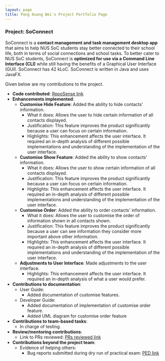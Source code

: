 ```yaml
---
layout: page
title: Pang Kuang Wei's Project Portfolio Page
---
```


### Project: SoConnect

SoConnect is a **contact management and task management desktop app** that aims to help NUS SoC students stay better connected to their school life, both in terms of social connections and school tasks. To better cater to NUS SoC students, SoConnect is **optimized for use via a Command Line Interface (CLI)** while still having the benefits of a Graphical User Interface (GUI). SoConnect has 42 kLoC. SoConnect is written in Java and uses JavaFX.

Given below are my contributions to the project.

* **Code contributed**: [RepoSense link](https://nus-cs2103-ay2223s1.github.io/tp-dashboard/?search=pangkuangwei&breakdown=true)
* **Enhancements implemented**:
  * **Customise Hide Feature**: Added the ability to hide contacts' information.
    * What it does: Allows the user to hide certain information of all contacts displayed.
    * Justification: This feature improves the product significantly because a user can focus on certain information.
    * Highlights: This enhancement affects the user interface. It required an in-depth analysis of different possible implementations and understanding of the implementation of the user interface.
  * **Customise Show Feature**: Added the ability to show contacts' information.
    * What it does: Allows the user to show certain information of all contacts displayed.
    * Justification: This feature improves the product significantly because a user can focus on certain information.
    * Highlights: This enhancement affects the user interface. It required an in-depth analysis of different possible implementations and understanding of the implementation of the user interface.
  * **Customise Order**: Added the ability to order contacts' information.
    * What it does: Allows the user to customise the order of information shown in all contacts shown.
    * Justification: This feature improves the product significantly because a user can see information they consider more important above other information.
    * Highlights: This enhancement affects the user interface. It required an in-depth analysis of different possible implementations and understanding of the implementation of the user interface.
  * **Adjustments to User Interface**: Made adjustments to the user interface.
    * Highlights: This enhancement affects the user interface. It required an in-depth analysis of what a user would prefer.
* **Contributions to documentation**:
  * User Guide:
    * Added documentation of customise features.
  * Developer Guide:
    * Added documentation of implementation of customise order feature.
    * Added UML diagram for customise order feature
* **Contributions to team-based tasks**:
  * In charge of testing.
* **Review/mentoring contributions**:
  * Link to PRs reviewed: [PRs reviewed link](https://github.com/AY2223S1-CS2103T-W15-1/tp/pulls?q=is%3Apr+is%3Aclosed+reviewed-by%3APangKuangWei)
* **Contributions beyond the project team**:
  * Evidence of helping others:
    * Bug reports submitted during dry run of practical exam: [PED link](https://github.com/PangKuangWei/ped/issues)

